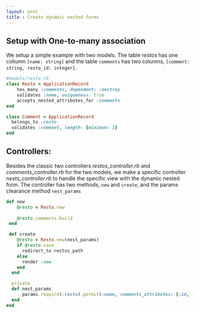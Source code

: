 ```yaml
---
layout: post
title : Create dynamic nested forms
---
```


## Setup with One-to-many association
We setup a simple example with two models. The table *restos* has one coliumn  `[name: string]`  and the table `comments` has two columns,  `[comment: string, resto_id: integer]`. 

```ruby
#models/resto.rb
class Resto < ApplicationRecord
    has_many :comments, dependent: :destroy
    validates :name, uniqueness: true
    accepts_nested_attributes_for :comments 
end

class Comment < ApplicationRecord
  belongs_to :resto
  validates :comment, length: {minimum: 2}
end
```

## Controllers:
Besides the classic two controllers *restos_controller.rb* and *comments_controller.rb* for the two models, we make a specific controller *nests_controller.rb* to handle the specific view with the dynamic nested form. The controller has two methods, `new` and `create`, and the params clearance method `nest_params`
```ruby
def new
    @resto = Resto.new
    
    @resto.comments.build
 end

 def create
    @resto = Resto.new(nest_params)
    if @resto.save
      redirect_to restos_path
    else
      render :new
    end
  end

  private
  def nest_params
      params.require(:resto).permit(:name, comments_attributes: [:id, :comment])
  end
end
```


